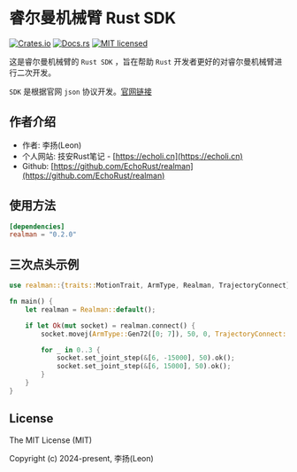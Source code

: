 # 睿尔曼机械臂 Rust SDK

[![Crates.io][crates-badge]][crates-url]
[![Docs.rs][doc-badge]][doc-url]
[![MIT licensed][mit-badge]][mit-url]

[crates-badge]: https://img.shields.io/badge/crates-0.2.0-yellow
[crates-url]: https://crates.io/crates/realman
[doc-badge]: https://img.shields.io/badge/doc-latest-blue
[doc-url]: https://docs.rs/realman
[mit-badge]: https://img.shields.io/badge/license-MIT-blue.svg
[mit-url]: https://opensource.org/licenses/MIT

这是睿尔曼机械臂的 `Rust SDK` ，旨在帮助 `Rust` 开发者更好的对睿尔曼机械臂进行二次开发。

`SDK` 是根据官网 `json` 协议开发。[官网链接](https://develop.realman-robotics.com/robot/json/getStartedJson.html)

## 作者介绍

* 作者: 李扬(Leon)
* 个人网站: 技安Rust笔记 - [https://echoli.cn](https://echoli.cn)
* Github: [https://github.com/EchoRust/realman](https://github.com/EchoRust/realman)

## 使用方法

```toml
[dependencies]
realman = "0.2.0"
```

## 三次点头示例

```rust
use realman::{traits::MotionTrait, ArmType, Realman, TrajectoryConnect};

fn main() {
    let realman = Realman::default();

    if let Ok(mut socket) = realman.connect() {
        socket.movej(ArmType::Gen72([0; 7]), 50, 0, TrajectoryConnect::Now).ok();

        for _ in 0..3 {
            socket.set_joint_step(&[6, -15000], 50).ok();
            socket.set_joint_step(&[6, 15000], 50).ok();
        }
    }
}
```

##

## License

The MIT License (MIT)

Copyright (c) 2024-present, 李扬(Leon)
